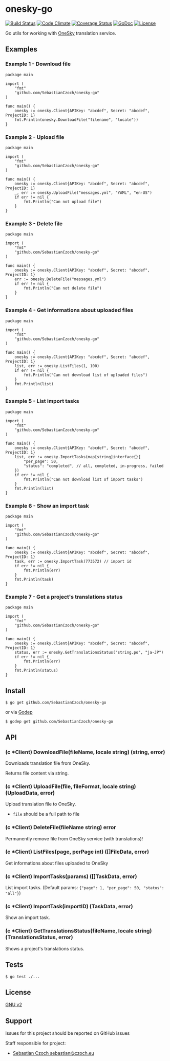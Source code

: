 # onesky-go
[![Build Status](https://travis-ci.org/SebastianCzoch/onesky-go.svg?branch=master)](https://travis-ci.org/SebastianCzoch/onesky-go) [![Code Climate](https://codeclimate.com/github/SebastianCzoch/onesky-go/badges/gpa.svg)](https://codeclimate.com/github/SebastianCzoch/onesky-go) [![Coverage Status](https://coveralls.io/repos/SebastianCzoch/onesky-go/badge.svg?branch=feature%2Fcoverage&service=github)](https://coveralls.io/github/SebastianCzoch/onesky-go?branch=feature%2Fcoverage)  [![GoDoc](https://godoc.org/github.com/SebastianCzoch/onesky-go?status.svg)](https://godoc.org/github.com/SebastianCzoch/onesky-go)  [![License](https://img.shields.io/badge/licence-GNU%20v2-green.svg)](./LICENSE)



Go utils for working with [OneSky](http://www.oneskyapp.com/) translation service.

## Examples
### Example 1 - Download file

```
package main

import (
	"fmt"
	"github.com/SebastianCzoch/onesky-go"
)

func main() {
	onesky := onesky.Client{APIKey: "abcdef", Secret: "abcdef", ProjectID: 1}
	fmt.Println(onesky.DownloadFile("filename", "locale"))
}
```

### Example 2 - Upload file

```
package main

import (
	"fmt"
	"github.com/SebastianCzoch/onesky-go"
)

func main() {
	onesky := onesky.Client{APIKey: "abcdef", Secret: "abcdef", ProjectID: 1}
	_, err := onesky.UploadFile("messages.yml", "YAML", "en-US")
	if err != nil {
		fmt.Println("Can not upload file")
	}
}
```

### Example 3 - Delete file

```
package main

import (
	"fmt"
	"github.com/SebastianCzoch/onesky-go"
)

func main() {
	onesky := onesky.Client{APIKey: "abcdef", Secret: "abcdef", ProjectID: 1}
	err := onesky.DeleteFile("messages.yml")
	if err != nil {
		fmt.Println("Can not delete file")
	}
}
```

### Example 4 - Get informations about uploaded files
```
package main

import (
	"fmt"
	"github.com/SebastianCzoch/onesky-go"
)

func main() {
	onesky := onesky.Client{APIKey: "abcdef", Secret: "abcdef", ProjectID: 1}
	list, err := onesky.ListFiles(1, 100)
	if err != nil {
		fmt.Println("Can not download list of uploaded files")
	}
	fmt.Println(list)
}
```

### Example 5 - List import tasks
```
package main

import (
	"fmt"
	"github.com/SebastianCzoch/onesky-go"
)

func main() {
	onesky := onesky.Client{APIKey: "abcdef", Secret: "abcdef", ProjectID: 1}
	list, err := onesky.ImportTasks(map[string]interface{}{
		"per_page": 50,
		"status": "completed", // all, completed, in-progress, failed
	})
	if err != nil {
		fmt.Println("Can not download list of import tasks")
	}
	fmt.Println(list)
}
```

### Example 6 - Show an import task
```
package main

import (
	"fmt"
	"github.com/SebastianCzoch/onesky-go"
)

func main() {
	onesky := onesky.Client{APIKey: "abcdef", Secret: "abcdef", ProjectID: 1}
	task, err := onesky.ImportTask(773572) // import id
	if err != nil {
		fmt.Println(err)
	}
	fmt.Println(task)
}
```

### Example 7 - Get a project's translations status
```
package main

import (
	"fmt"
	"github.com/SebastianCzoch/onesky-go"
)

func main() {
	onesky := onesky.Client{APIKey: "abcdef", Secret: "abcdef", ProjectID: 1}
	status, err := onesky.GetTranslationsStatus("string.po", "ja-JP")
	if err != nil {
		fmt.Println(err)
	}
	fmt.Println(status)
}
```

## Install

```
$ go get github.com/SebastianCzoch/onesky-go
````

or via [Godep](https://github.com/tools/godep)
```
$ godep get github.com/SebastianCzoch/onesky-go
```


## API

### (c *Client) DownloadFile(fileName, locale string) (string, error)
Downloads translation file from OneSky.

Returns file content via string.

### (c *Client) UploadFile(file, fileFormat, locale string) (UploadData, error)
Upload translation file to OneSky.
* `file` should be a full path to file

### (c *Client) DeleteFile(fileName string) error
Permanently remove file from OneSky service (with translations)!

### (c *Client) ListFiles(page, perPage int) ([]FileData, error)
Get informations about files uploaded to OneSky

### (c *Client) ImportTasks(params) ([]TaskData, error)
List import tasks. (Default params: `{"page": 1, "per_page": 50, "status": "all"}`)

### (c *Client) ImportTask(importID) (TaskData, error)
Show an import task.

### (c *Client) GetTranslationsStatus(fileName, locale string) (TranslationsStatus, error)
Shows a project's translations status.

## Tests

```
$ go test ./...
````

## License

[GNU v2](./LICENSE)

## Support

Issues for this project should be reported on GitHub issues

Staff responsible for project:

* [Sebastian Czoch <sebastian@czoch.eu>](sebastian@czoch.eu)
